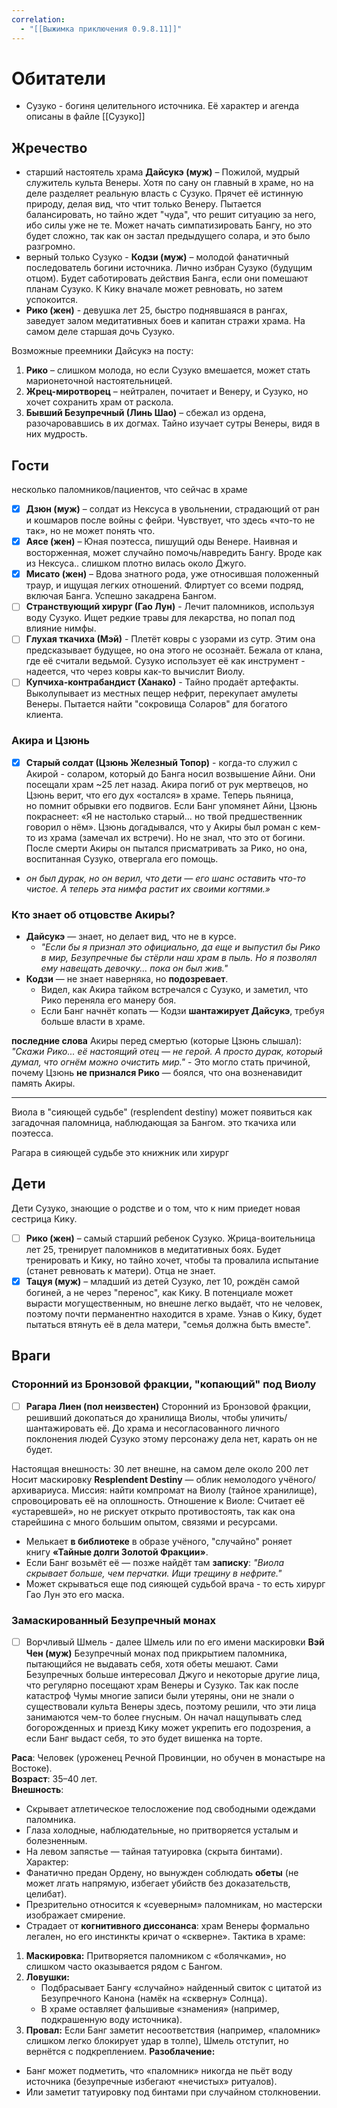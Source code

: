 ```yaml
---
correlation:
  - "[[Выжимка приключения 0.9.8.11]]"
---
```

# Обитатели
- Сузуко - богиня целительного источника. Её характер и агенда описаны в файле [[Сузуко]]
## Жречество
- старший настоятель храма **Дайсукэ (муж)** – Пожилой, мудрый служитель культа Венеры. Хотя по сану он главный в храме, но на деле разделяет реальную власть с Сузуко. Прячет её истинную природу, делая вид, что чтит только Венеру. Пытается балансировать, но тайно ждет "чуда", что решит ситуацию за него, ибо силы уже не те. Может начать симпатизировать Бангу, но это будет сложно, так как он застал предыдущего солара, и это было разгромно.
- верный только Сузуко - **Кодзи (муж)** – молодой фанатичный последователь богини источника. Лично избран Сузуко (будущим отцом). Будет саботировать действия Банга, если они помешают планам Сузуко. К Кику вначале может ревновать, но затем успокоится.
- **Рико (жен)** - девушка лет 25, быстро поднявшаяся в рангах, заведует залом медитативных боев и капитан стражи храма. На самом деле старшая дочь Сузуко.

Возможные преемники Дайсукэ на посту:
1. **Рико** – слишком молода, но если Сузуко вмешается, может стать марионеточной настоятельницей.
2. **Жрец-миротворец** – нейтрален, почитает и Венеру, и Сузуко, но хочет сохранить храм от раскола.
3. **Бывший Безупречный (Линь Шао)** – сбежал из ордена, разочаровавшись в их догмах. Тайно изучает сутры Венеры, видя в них мудрость.
## Гости
несколько паломников/пациентов, что сейчас в храме
- [x] **Дзюн (муж)** – солдат из Нексуса в увольнении, страдающий от ран и кошмаров после войны с фейри. Чувствует, что здесь «что-то не так», но не может понять что.
- [x] **Аясе (жен)** – Юная поэтесса, пишущий оды Венере. Наивная и восторженная, может случайно помочь/навредить Бангу. Вроде как из Нексуса.. слишком плотно вилась около Джуго.
- [x] **Мисато (жен)** – Вдова знатного рода, уже относившая положенный траур, и ищущая легких отношений. Флиртует со всеми подряд, включая Банга. Успешно закадрена Бангом.
- [ ] **Странствующий хирург (Гао Лун)** - Лечит паломников, используя воду Сузуко. Ищет редкие травы для лекарства, но попал под влияние нимфы.
- [ ] **Глухая ткачиха (Мэй)** - Плетёт ковры с узорами из сутр. Этим она предсказывает будущее, но она этого не осознаёт. Бежала от клана, где её считали ведьмой. Сузуко использует её как инструмент - надеется, что через ковры как-то вычислит Виолу.
- [ ] **Купчиха-контрабандист (Ханако)** - Тайно продаёт артефакты. Выколупывает из местных пещер нефрит, перекупает амулеты Венеры. Пытается найти "сокровища Соларов" для богатого клиента.
### Акира и Цзюнь
- [x] **Старый солдат (Цзюнь Железный Топор)** - когда-то служил с Акирой - соларом, который до Банга носил возвышение Айни. Они посещали храм ~25 лет назад. Акира погиб от рук мертвецов, но Цзюнь верит, что его дух «остался» в храме. Теперь пьяница, но помнит обрывки его подвигов. Если Банг упомянет Айни, Цзюнь покраснеет: «Я не настолько старый… но твой предшественник говорил о нём». Цзюнь догадывался, что у Акиры был роман с кем-то из храма (замечал их встречи). Но не знал, что это от богини. После смерти Акиры он пытался присматривать за Рико, но она, воспитанная Сузуко, отвергала его помощь.
- *_он был дурак, но он верил, что дети — его шанс оставить что-то чистое. А теперь эта нимфа растит их своими когтями.»_*

### Кто знает об отцовстве Акиры?

- **Дайсукэ** — знает, но делает вид, что не в курсе.
    - _"Если бы я признал это официально, да еще и выпустил бы Рико в мир, Безупречные бы стёрли наш храм в пыль. Но я позволял ему навещать девочку... пока он был жив."_
- **Кодзи** — не знает наверняка, но **подозревает**.
    - Видел, как Акира тайком встречался с Сузуко, и заметил, что Рико переняла его манеру боя.
    - Если Банг начнёт копать — Кодзи **шантажирует Дайсукэ**, требуя больше власти в храме.

**последние слова** Акиры перед смертью (которые Цзюнь слышал):  
    _"Скажи Рико... её настоящий отец — не герой. А просто дурак, который думал, что огнём можно очистить мир."_ - Это могло стать причиной, почему Цзюнь **не признался Рико** — боялся, что она возненавидит память Акиры.


---
Виола в "сияющей судьбе" (resplendent destiny) может появиться как загадочная паломница, наблюдающая за Бангом. это ткачиха или поэтесса.

Рагара в сияющей судьбе это книжник или хирург

## Дети
Дети Сузуко, знающие о родстве и о том, что к ним приедет новая сестрица Кику.
- [ ] **Рико (жен)** – самый старший ребенок Сузуко. Жрица-воительница лет 25, тренирует паломников в медитативных боях. Будет тренировать и Кику, но тайно хочет, чтобы та провалила испытание (станет ревновать к матери). Отца не знает.
- [x] **Тацуя (муж)** – младший из детей Сузуко, лет 10, рождён самой богиней, а не через "перенос", как Кику. В потенциале может вырасти могущественным, но внешне легко выдаёт, что не человек, поэтому почти перманентно находится в храме. Узнав о Кику, будет пытаться втянуть её в дела матери, "семья должна быть вместе".

## Враги

### Сторонний из Бронзовой фракции, "копающий" под Виолу
- [ ] **Рагара Лиен (пол неизвестен)**
Сторонний из Бронзовой фракции, решивший докопаться до хранилища Виолы, чтобы уличить/шантажировать её. До храма и несогласованного личного поклонения людей Сузуко этому персонажу дела нет, карать он не будет.

Настоящая внешность: 30 лет внешне, на самом деле около 200 лет
Носит маскировку **Resplendent Destiny** — облик немолодого учёного/архивариуса.
Миссия: найти компромат на Виолу (тайное хранилище), спровоцировать её на оплошность.
Отношение к Виоле: Считает её «устаревшей», но не рискует открыто противостоять, так как она старейшина с много большим опытом, связями и ресурсами.

- Мелькает **в библиотеке** в образе учёного, "случайно" роняет книгу **«Тайные долги Золотой Фракции»**.
- Если Банг возьмёт её — позже найдёт там **записку**: _"Виола скрывает больше, чем перчатки. Ищи трещину в нефрите."_
- Может скрываться еще под сияющей судьбой врача - то есть хирург Гао Лун это его маска.
### Замаскированный Безупречный монах
- [ ] Ворчливый Шмель - далее Шмель или по его имени маскировки **Вэй Чен (муж)**
Безупречный монах под прикрытием паломника, пытающийся не выдавать себя, хотя обеты мешают. 
Сами Безупречных больше интересовал Джуго и некоторые другие лица, что регулярно посещают храм Венеры и Сузуко. Так как после катастроф Чумы многие записи были утеряны, они не знали о существовали культа Венеры здесь, поэтому решили, что эти лица занимаются чем-то более гнусным. Он начал нащупывать след богорожденных и приезд Кику может укрепить его подозрения, а если Банг выдаст себя, то это будет вишенка на торте.

**Раса**: Человек (уроженец Речной Провинции, но обучен в монастыре на Востоке).   
**Возраст**: 35–40 лет.  
**Внешность**:
- Скрывает атлетическое телосложение под свободными одеждами паломника.
- Глаза холодные, наблюдательные, но притворяется усталым и болезненным.
- На левом запястье — тайная татуировка (скрыта бинтами).
Характер:
- Фанатично предан Ордену, но вынужден соблюдать **обеты** (не может лгать напрямую, избегает убийств без доказательств, целибат).
- Презрительно относится к «суеверным» паломникам, но мастерски изображает смирение.
- Страдает от **когнитивного диссонанса**: храм Венеры формально легален, но его инстинкты кричат о «скверне».
Тактика в храме:
1. **Маскировка:** Притворяется паломником с «болячками», но слишком часто оказывается рядом с Бангом.
2. **Ловушки:**
    - Подбрасывает Бангу «случайно» найденный свиток с цитатой из Безупречного Канона (намёк на «скверну» Солнца).
    - В храме оставляет фальшивые «знамения» (например, подкрашенную воду источника).
3. **Провал:** Если Банг заметит несоответствия (например, «паломник» слишком легко блокирует удар в толпе), Шмель отступит, но вернётся с подкреплением.
**Разоблачение:**
- Банг может подметить, что «паломник» никогда не пьёт воду источника (безупречные избегают «нечистых» ритуалов).
- Или заметит татуировку под бинтами при случайном столкновении.